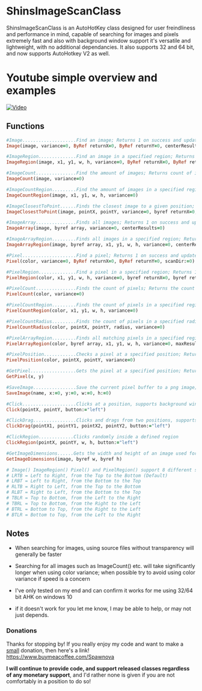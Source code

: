 # ShinsImageScanClass

ShinsImageScanClass is an AutoHotKey class designed for user freindliness and performance in mind, capable of searching for images and pixels extremely fast and also with background window support it's versatile and lightweight, with no additional dependancies. It also supports 32 and 64 bit, and now supports AutoHotkey V2 as well.

# Youtube simple overview and examples

[![Video](https://img.youtube.com/vi/wIdcF6KUHIE/default.jpg)](https://www.youtube.com/watch?v=wIdcF6KUHIE)

## Functions
```ruby
#Image....................Find an image; Returns 1 on success and updates returnX and returnY variables; 0 otherwise
Image(image, variance=0, ByRef returnX=0, ByRef returnY=0, centerResults=0, scanDir:=0)

#ImageRegion..............Find an image in a specified region; Returns 1 on success and updates returnX and returnY variables; 0 otherwise
ImageRegion(image, x1, y1, w, h, variance=0, ByRef returnX=0, ByRef returnY=0, centerResults=0, scanDir:=0)

#ImageCount...............Find the amount of images; Returns count of images
ImageCount(image, variance=0)

#ImageCountRegion.........Find the amount of images in a specified region; Returns the count of images inside the region
ImageCountRegion(image, x1, y1, w, h, variance=0)

#ImageClosestToPoint......Finds the closest image to a given position; Returns 1 on success and updates returnX and returnY variables; 0 otherwise
ImageClosestToPoint(image, pointX, pointY, variance=0, byref returnX=0, byref returnY=0, centerResults=0, maxRadius=9999)

#ImageArray...............Finds all images; Returns 1 on success and updates the array variable to contain all image positions; 0 otherwise
ImageArray(image, byref array, variance=0, centerResults=0)

#ImageArrayRegion.........Finds all images in a specified region; Returns 1 on success and updates the array variable to contain all image positions; 0 otherwise
ImageArrayRegion(image, byref array, x1, y1, w, h, variance=0, centerResults=0)

#Pixel....................Find a pixel; Returns 1 on success and updates returnX and returnY variables; 0 otherwise
Pixel(color, variance=0, ByRef returnX=0, ByRef returnY=0, scanDir:=0)

#PixelRegion..............Find a pixel in a specified region; Returns 1 on success and updates returnX and returnY variables; 0 otherwise
PixelRegion(color, x1, y1, w, h, variance=0, byref returnX=0, byref returnY=0, scanDir:=0)

#PixelCount...............Finds the count of pixels; Returns the count of pixels
PixelCount(color, variance=0)

#PixelCountRegion.........Finds the count of pixels in a specified region; Returns the count of pixels in that region
PixelCountRegion(color, x1, y1, w, h, variance=0)

#PixelCountRadius.........Finds the count of pixels in a specified radius; Returns the count of pixels in that radius
PixelCountRadius(color, pointX, pointY, radius, variance=0)

#PixelArrayRegion.........Finds all matching pixels in a specified region; Returns the count of pixels in that region and updates the array
PixelArrayRegion(color, byref array, x1, y1, w, h, variance=0, maxResults=1000) {

#PixelPosition............Checks a pixel at a specified position; Returns 1 on color match; 0 otherwise
PixelPosition(color, pointX, pointY, variance=0)

#GetPixel.................Gets the pixel at a specified position; Returns pixel color on success; 0 otherwise
GetPixel(x, y)

#SaveImage................Save the current pixel buffer to a png image; Allows for saving specific areas as well.
SaveImage(name, x:=0, y:=0, w:=0, h:=0)

#Click....................Clicks at a position, supports background windows when possible
Click(pointX, pointY, button:="left")

#ClickDrag................Clicks and drags from two positions, supports background windows when possible
ClickDrag(pointX1, pointY1, pointX2, pointY2, button:="left")

#ClickRegion.............Clicks randomly inside a defined region
ClickRegion(pointX, pointY, w, h, button:="left")

#GetImageDimensions......Gets the width and height of an image used for searching
GetImageDimensions(image, byref w, byref h)

# Image() ImageRegion() Pixel() and PixelRegion() support 8 different scan direction:
# LRTB = Left to Right, from the Top to the Bottom (Default)
# LRBT = Left to Right, from the Bottom to the Top
# RLTB = Right to Left, from the Top to the Bottom
# RLBT = Right to Left, from the Bottom to the Top
# TBLR = Top to Bottom, from the Left to the Right
# TBRL = Top to Bottom, from the Right to the Left
# BTRL = Bottom to Top, from the Right to the Left
# BTLR = Bottom to Top, from the Left to the Right
```

## Notes

* When searching for images, using source files without transparency will generally be faster
* Searching for all images such as ImageCount() etc. will take significantly longer when using color variance; when possible try to avoid using color variance if speed is a concern

* I've only tested on my end and can confirm it works for me using 32/64 bit AHK on windows 10
* if it doesn't work for you let me know, I may be able to help, or may not just depends.

### Donations

Thanks for stopping by! If you really enjoy my code and want to make a <ins>small</ins> donation, then here's a link! https://www.buymeacoffee.com/Spawnova

**I will continue to provide code, and support released classes regardless of any monetary support**, and I'd rather none is given if you are not comfortably in a position to do so!
